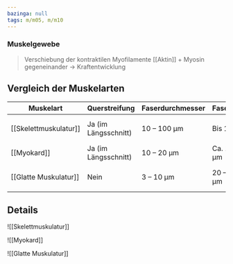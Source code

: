 ```yaml
---
bazinga: null
tags: m/m05, m/m10
---
```

### Muskelgewebe
> Verschiebung der kontraktilen Myofilamente [[Aktin]] + Myosin gegeneinander → Kraftentwicklung

## Vergleich der Muskelarten
|Muskelart|Querstreifung|Faserdurchmesser|Faserlänge|Verzweigung|Zellkern|Kapillarisierung|
|---|---|---|---|---|---|---|
|[[Skelettmuskulatur]]|Ja (im Längsschnitt)|10 – 100 μm|Bis 10 cm|In Sarkomeren gebündelt|Randständig, mehrere|5 Kapillaren / Faser|
|[[Myokard]]|Ja (im Längsschnitt)|10 – 20 μm|Ca. 100 μm|Verzweigte Einzelzellen|Zentral, evt. quadratisch|7 Kapillaren / Zelle|
|[[Glatte Muskulatur]]|Nein|3 – 10 μm|20 – 200 μm|Enges [[Aktin]]-Myosin-Netz|Zentral, Korkenzieher-förmig|3 Kapillaren / Zelle|

## Details
![[Skelettmuskulatur]]

![[Myokard]]

![[Glatte Muskulatur]]
